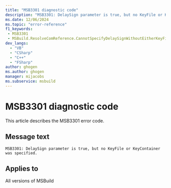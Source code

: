 ```yaml
---
title: "MSB3301 diagnostic code"
description: "MSB3301: DelaySign parameter is true, but no KeyFile or KeyContainer was specified."
ms.date: 12/06/2024
ms.topic: "error-reference"
f1_keywords:
 - MSB3301
 - MSBuild.ResolveComReference.CannotSpecifyDelaySignWithoutEitherKeyFileOrKeyContainer
dev_langs:
  - "VB"
  - "CSharp"
  - "C++"
  - "FSharp"
author: ghogen
ms.author: ghogen
manager: mijacobs
ms.subservice: msbuild
---
```


# MSB3301 diagnostic code

<!-- :::ErrorDefinitionDescription::: -->
<!-- :::editable-content name="introDescription"::: -->
This article describes the MSB3301 error code.
<!-- :::editable-content-end::: -->

## Message text

```output
MSB3301: DelaySign parameter is true, but no KeyFile or KeyContainer was specified.
```

<!-- :::editable-content name="postOutputDescription"::: -->
<!--
{StrBegin="MSB3301: "}
-->
<!-- :::editable-content-end::: -->
<!-- :::ErrorDefinitionDescription-end::: -->

## Applies to

All versions of MSBuild
